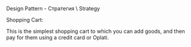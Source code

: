 Design Pattern - Стратегия \ Strategy

Shopping Cart:

This is the simplest shopping cart to which you can add goods, and then pay for them using a credit card or Oplati.
